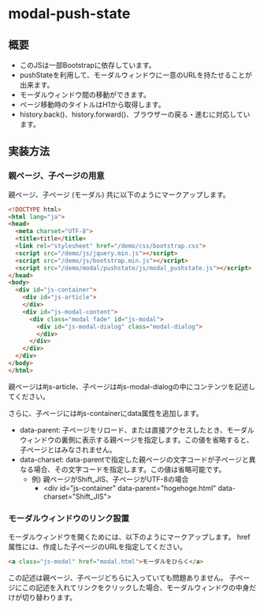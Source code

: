 # modal-push-state

## 概要
* このJSは一部Bootstrapに依存しています。
* pushStateを利用して、モーダルウィンドウに一意のURLを持たせることが出来ます。
* モーダルウィンドウ間の移動ができます。
* ページ移動時のタイトルはH1から取得します。
* history.back()、history.forward()、ブラウザーの戻る・進むに対応しています。

## 実装方法

### 親ページ、子ページの用意

親ページ、子ページ (モーダル) 共に以下のようにマークアップします。

```HTML
<!DOCTYPE html>
<html lang="ja">
<head>
  <meta charset="UTF-8">
  <title>title</title>
  <link rel="stylesheet" href="/demo/css/bootstrap.css">
  <script src="/demo/js/jquery.min.js"></script>
  <script src="/demo/js/bootstrap.min.js"></script>
  <script src="/demo/modal/pushstate/js/modal_pushstate.js"></script>
</head>
<body>
  <div id="js-container">
    <div id="js-article">
    </div>
    <div id="js-modal-content">
      <div class="modal fade" id="js-modal">
        <div id="js-modal-dialog" class="modal-dialog">
        </div>
      </div>
    </div>
  </div>
</body>
</html>
```

親ページは#js-article、子ページは#js-modal-dialogの中にコンテンツを記述してください。

さらに、子ページには#js-containerにdata属性を追加します。
* data-parent: 子ページをリロード、または直接アクセスしたとき、モーダルウィンドウの裏側に表示する親ページを指定します。この値を省略すると、子ページとはみなされません。
* data-charset: data-parentで指定した親ページの文字コードが子ページと異なる場合、その文字コードを指定します。この値は省略可能です。
  * 例) 親ページがShift_JIS、子ページがUTF-8の場合
    * &lt;div id="js-container" data-parent="hogehoge.html" data-charset="Shift_JIS"&gt;

### モーダルウィンドウのリンク設置

モーダルウィンドウを開くためには、以下のようにマークアップします。
href属性には、作成した子ページのURLを指定してください。

```HTML
<a class="js-modal" href="modal.html">モーダルをひらく</a>
```

この記述は親ページ、子ページどちらに入っていても問題ありません。
子ページにこの記述を入れてリンクをクリックした場合、モーダルウィンドウの中身だけが切り替わります。
